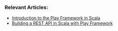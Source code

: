 ### Relevant Articles:

- [Introduction to the Play Framework in Scala](https://www.baeldung.com/scala/play-framework-intro)
- [Building a REST API in Scala with Play Framework](https://www.baeldung.com/scala/play-rest-api)

